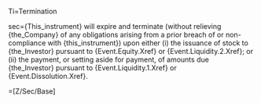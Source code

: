Ti=Termination

sec={This_instrument} will expire and terminate (without relieving {the_Company} of any obligations arising from a prior breach of or non-compliance with {this_instrument}) upon either (i) the issuance of stock to {the_Investor} pursuant to {Event.Equity.Xref} or {Event.Liquidity.2.Xref}; or (ii) the payment, or setting aside for payment, of amounts due {the_Investor} pursuant to {Event.Liquidity.1.Xref} or {Event.Dissolution.Xref}.

=[Z/Sec/Base]